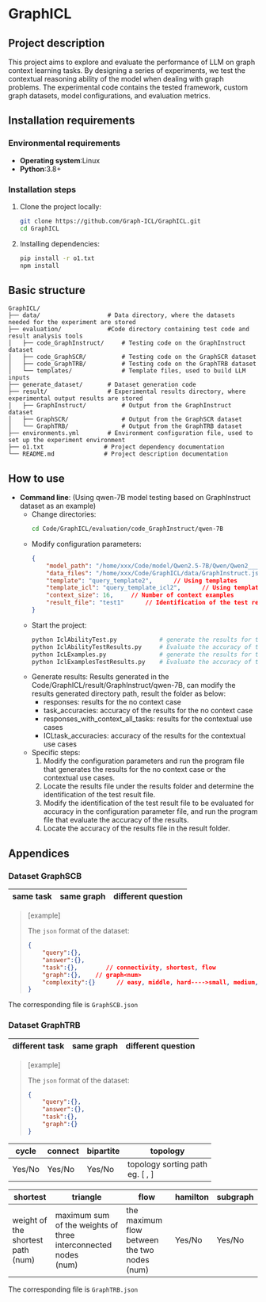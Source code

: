 # GraphICL

## Project description

This project aims to explore and evaluate the performance of LLM on graph context learning tasks. By designing a series of experiments, we test the contextual reasoning ability of the model when dealing with graph problems. The experimental code contains the tested framework, custom graph datasets, model configurations, and evaluation metrics.

## Installation requirements

### Environmental requirements

- **Operating system**:Linux
- **Python**:3.8+

### Installation steps

1. Clone the project locally:
    ```bash
    git clone https://github.com/Graph-ICL/GraphICL.git
    cd GraphICL
    ```

2. Installing dependencies:
    ```bash
    pip install -r o1.txt
    npm install
    ```


## Basic structure
    GraphICL/
    ├── data/                   # Data directory, where the datasets needed for the experiment are stored
    ├── evaluation/             #Code directory containing test code and result analysis tools
    │   ├── code_GraphInstruct/     # Testing code on the GraphInstruct dataset
    │   ├── code_GraphSCR/          # Testing code on the GraphSCR dataset
    │   ├── code_GraphTRB/          # Testing code on the GraphTRB dataset
    │   └── templates/              # Template files, used to build LLM inputs
    ├── generate_dataset/       # Dataset generation code
    ├── result/                 # Experimental results directory, where experimental output results are stored
    │   ├── GraphInstruct/          # Output from the GraphInstruct dataset
    │   ├── GraphSCR/               # Output from the GraphSCR dataset
    │   └── GraphTRB/               # Output from the GraphTRB dataset
    ├── environments.yml        # Environment configuration file, used to set up the experiment environment
    ├── o1.txt                 # Project dependency documentation
    └── README.md              # Project description documentation
    

## How to use

- **Command line**:
    (Using qwen-7B model testing based on GraphInstruct dataset as an example)
    - Change directories:
        ```bash
        cd Code/GraphICL/evaluation/code_GraphInstruct/qwen-7B
        ```
    - Modify configuration parameters:
        ```json
        {
            "model_path": "/home/xxx/Code/model/Qwen2.5-7B/Qwen/Qwen2___5-7B-Instruct",     // Model path
            "data_files": "/home/xxx/Code/GraphICL/data/GraphInstruct.json",        // Dataset path
            "template": "query_template2",      // Using templates
            "template_icl": "query_template_icl2",      // Using templates
            "context_size": 16,     // Number of context examples
            "result_file": "test1"      // Identification of the test result file to be evaluated for accuracy
        }
        ```
    - Start the project:
        ```bash
        python IclAbilityTest.py            # generate the results for the no context case
        python IclAbilityTestResults.py     # Evaluate the accuracy of the results for the no context case
        python IcLExamples.py               # generate the results for the contextual use cases
        python IclExamplesTestResults.py    # Evaluate the accuracy of the results for the contextual use cases
        ```
    - Generate results:
        Results generated in the Code/GraphICL/result/GraphInstruct/qwen-7B, can modify the results generated directory path, result the folder as below:
        - responses: results for the no context case
        - task_accuracies: accuracy of the results for the no context case
        - responses_with_context_all_tasks: results for the contextual use cases
        - ICLtask_accuracies: accuracy of the results for the contextual use cases
    - Specific steps:
        1. Modify the configuration parameters and run the program file that generates the results for the no context case or the contextual use cases.
        2. Locate the results file under the results folder and determine the identification of the test result file.
        3. Modify the identification of the test result file to be evaluated for accuracy in the configuration parameter file, and run the program file that evaluate the accuracy of the results.
        4. Locate the accuracy of the results file in the result folder.

## Appendices

### Dataset GraphSCB

| same task | same graph | different question |
| --------- | ---------- | ----------------- |


> [example]
>
> The `json` format of the dataset:
>
> ```json
> {
>     "query":{},
>     "answer":{},
>     "task":{},		// connectivity, shortest, flow
>     "graph":{},    // graph<num>
>     "complexity":{}      // easy, middle, hard---->small, medium, large
> }
> ```
>

The corresponding file is `GraphSCB.json`

### Dataset GraphTRB

| different task | same graph | different question |
| -------------- | ---------- | ------------------ |


> [example]
>
> The `json` format of the dataset:
>
> ```json
> {
>     "query":{},
>     "answer":{},
>     "task":{},
>     "graph":{}
> }
> ```

| cycle  | connect | bipartite | topology                             |
| ------ | ------- | --------- | ------------------------------------ |
| Yes/No | Yes/No  | Yes/No    | topology sorting path<br />eg. [ , ] |

| shortest                               | triangle                                                     | flow                                              | hamilton | subgraph |
| -------------------------------------- | ------------------------------------------------------------ | ------------------------------------------------- | -------- | -------- |
| weight of the shortest path<br />(num) | maximum sum of the weights of three interconnected nodes<br />(num) | the maximum flow between the two nodes<br />(num) | Yes/No   | Yes/No   |

The corresponding file is `GraphTRB.json`


